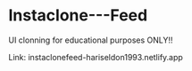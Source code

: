 # Instaclone---Feed

UI clonning for educational purposes ONLY!!

Link: instaclonefeed-hariseldon1993.netlify.app
